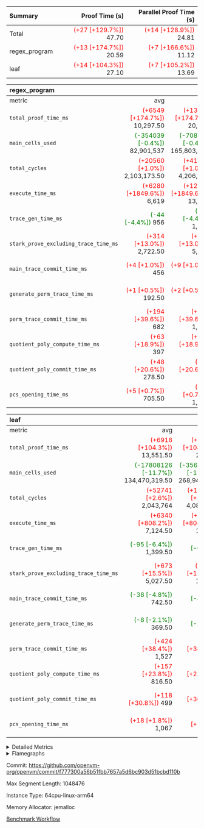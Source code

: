 | Summary | Proof Time (s) | Parallel Proof Time (s) |
|:---|---:|---:|
| Total | <span style='color: red'>(+27 [+129.7%])</span> 47.70 | <span style='color: red'>(+14 [+128.9%])</span> 24.81 |
| regex_program | <span style='color: red'>(+13 [+174.7%])</span> 20.59 | <span style='color: red'>(+7 [+166.6%])</span> 11.12 |
| leaf | <span style='color: red'>(+14 [+104.3%])</span> 27.10 | <span style='color: red'>(+7 [+105.2%])</span> 13.69 |


| regex_program |||||
|:---|---:|---:|---:|---:|
|metric|avg|sum|max|min|
| `total_proof_time_ms ` | <span style='color: red'>(+6549 [+174.7%])</span> 10,297.50 | <span style='color: red'>(+13098 [+174.7%])</span> 20,595 | <span style='color: red'>(+6951 [+166.6%])</span> 11,123 | <span style='color: red'>(+6147 [+184.9%])</span> 9,472 |
| `main_cells_used     ` | <span style='color: green'>(-354039 [-0.4%])</span> 82,901,537 | <span style='color: green'>(-708078 [-0.4%])</span> 165,803,074 | <span style='color: green'>(-2067659 [-2.2%])</span> 91,433,140 | <span style='color: red'>(+1359581 [+1.9%])</span> 74,369,934 |
| `total_cycles        ` | <span style='color: red'>(+20560 [+1.0%])</span> 2,103,173.50 | <span style='color: red'>(+41121 [+1.0%])</span> 4,206,347 | <span style='color: green'>(-3232 [-0.1%])</span> 2,240,483 | <span style='color: red'>(+44353 [+2.3%])</span> 1,965,864 |
| `execute_time_ms     ` | <span style='color: red'>(+6280 [+1849.6%])</span> 6,619 | <span style='color: red'>(+12559 [+1849.6%])</span> 13,238 | <span style='color: red'>(+6660 [+1761.9%])</span> 7,038 | <span style='color: red'>(+5899 [+1959.8%])</span> 6,200 |
| `trace_gen_time_ms   ` | <span style='color: green'>(-44 [-4.4%])</span> 956 | <span style='color: green'>(-89 [-4.4%])</span> 1,912 | <span style='color: green'>(-56 [-4.8%])</span> 1,120 | <span style='color: green'>(-33 [-4.0%])</span> 792 |
| `stark_prove_excluding_trace_time_ms` | <span style='color: red'>(+314 [+13.0%])</span> 2,722.50 | <span style='color: red'>(+628 [+13.0%])</span> 5,445 | <span style='color: red'>(+347 [+13.3%])</span> 2,965 | <span style='color: red'>(+281 [+12.8%])</span> 2,480 |
| `main_trace_commit_time_ms` | <span style='color: red'>(+4 [+1.0%])</span> 456 | <span style='color: red'>(+9 [+1.0%])</span> 912 | <span style='color: red'>(+5 [+1.0%])</span> 508 | <span style='color: red'>(+4 [+1.0%])</span> 404 |
| `generate_perm_trace_time_ms` | <span style='color: red'>(+1 [+0.5%])</span> 192.50 | <span style='color: red'>(+2 [+0.5%])</span> 385 | <span style='color: green'>(-15 [-7.1%])</span> 196 | <span style='color: red'>(+17 [+9.9%])</span> 189 |
| `perm_trace_commit_time_ms` | <span style='color: red'>(+194 [+39.6%])</span> 682 | <span style='color: red'>(+387 [+39.6%])</span> 1,364 | <span style='color: red'>(+225 [+43.7%])</span> 740 | <span style='color: red'>(+162 [+35.1%])</span> 624 |
| `quotient_poly_compute_time_ms` | <span style='color: red'>(+63 [+18.9%])</span> 397 | <span style='color: red'>(+126 [+18.9%])</span> 794 | <span style='color: red'>(+73 [+20.4%])</span> 430 | <span style='color: red'>(+53 [+17.0%])</span> 364 |
| `quotient_poly_commit_time_ms` | <span style='color: red'>(+48 [+20.6%])</span> 278.50 | <span style='color: red'>(+95 [+20.6%])</span> 557 | <span style='color: red'>(+46 [+17.1%])</span> 315 | <span style='color: red'>(+49 [+25.4%])</span> 242 |
| `pcs_opening_time_ms ` | <span style='color: red'>(+5 [+0.7%])</span> 705.50 | <span style='color: red'>(+10 [+0.7%])</span> 1,411 | <span style='color: red'>(+16 [+2.1%])</span> 766 | <span style='color: green'>(-6 [-0.9%])</span> 645 |

| leaf |||||
|:---|---:|---:|---:|---:|
|metric|avg|sum|max|min|
| `total_proof_time_ms ` | <span style='color: red'>(+6918 [+104.3%])</span> 13,551.50 | <span style='color: red'>(+13836 [+104.3%])</span> 27,103 | <span style='color: red'>(+7019 [+105.2%])</span> 13,689 | <span style='color: red'>(+6817 [+103.3%])</span> 13,414 |
| `main_cells_used     ` | <span style='color: green'>(-17808126 [-11.7%])</span> 134,470,319.50 | <span style='color: green'>(-35616251 [-11.7%])</span> 268,940,639 | <span style='color: green'>(-17978707 [-11.6%])</span> 136,699,555 | <span style='color: green'>(-17637544 [-11.8%])</span> 132,241,084 |
| `total_cycles        ` | <span style='color: red'>(+52741 [+2.6%])</span> 2,043,764 | <span style='color: red'>(+105482 [+2.6%])</span> 4,087,528 | <span style='color: red'>(+53803 [+2.7%])</span> 2,075,650 | <span style='color: red'>(+51679 [+2.6%])</span> 2,011,878 |
| `execute_time_ms     ` | <span style='color: red'>(+6340 [+808.2%])</span> 7,124.50 | <span style='color: red'>(+12680 [+808.2%])</span> 14,249 | <span style='color: red'>(+6431 [+813.0%])</span> 7,222 | <span style='color: red'>(+6249 [+803.2%])</span> 7,027 |
| `trace_gen_time_ms   ` | <span style='color: green'>(-95 [-6.4%])</span> 1,399.50 | <span style='color: green'>(-190 [-6.4%])</span> 2,799 | <span style='color: green'>(-94 [-6.2%])</span> 1,416 | <span style='color: green'>(-96 [-6.5%])</span> 1,383 |
| `stark_prove_excluding_trace_time_ms` | <span style='color: red'>(+673 [+15.5%])</span> 5,027.50 | <span style='color: red'>(+1346 [+15.5%])</span> 10,055 | <span style='color: red'>(+682 [+15.6%])</span> 5,051 | <span style='color: red'>(+664 [+15.3%])</span> 5,004 |
| `main_trace_commit_time_ms` | <span style='color: green'>(-38 [-4.8%])</span> 742.50 | <span style='color: green'>(-75 [-4.8%])</span> 1,485 | <span style='color: green'>(-36 [-4.6%])</span> 744 | <span style='color: green'>(-39 [-5.0%])</span> 741 |
| `generate_perm_trace_time_ms` | <span style='color: green'>(-8 [-2.1%])</span> 369.50 | <span style='color: green'>(-16 [-2.1%])</span> 739 | <span style='color: green'>(-16 [-4.1%])</span> 374 |  365 |
| `perm_trace_commit_time_ms` | <span style='color: red'>(+424 [+38.4%])</span> 1,527 | <span style='color: red'>(+848 [+38.4%])</span> 3,054 | <span style='color: red'>(+451 [+40.8%])</span> 1,557 | <span style='color: red'>(+397 [+36.1%])</span> 1,497 |
| `quotient_poly_compute_time_ms` | <span style='color: red'>(+157 [+23.8%])</span> 816.50 | <span style='color: red'>(+314 [+23.8%])</span> 1,633 | <span style='color: red'>(+161 [+24.4%])</span> 821 | <span style='color: red'>(+153 [+23.2%])</span> 812 |
| `quotient_poly_commit_time_ms` | <span style='color: red'>(+118 [+30.8%])</span> 499 | <span style='color: red'>(+235 [+30.8%])</span> 998 | <span style='color: red'>(+119 [+31.2%])</span> 501 | <span style='color: red'>(+116 [+30.4%])</span> 497 |
| `pcs_opening_time_ms ` | <span style='color: red'>(+18 [+1.8%])</span> 1,067 | <span style='color: red'>(+37 [+1.8%])</span> 2,134 | <span style='color: red'>(+23 [+2.2%])</span> 1,073 | <span style='color: red'>(+14 [+1.3%])</span> 1,061 |



<details>
<summary>Detailed Metrics</summary>

| group | num_segments | keygen_time_ms | commit_exe_time_ms |
| --- | --- | --- | --- |
| regex_program | 2 | 539 | 19 | 

| group | air_name | quotient_deg | interactions | constraints |
| --- | --- | --- | --- | --- |
| leaf | AccessAdapterAir<2> | 2 | 5 | 12 | 
| leaf | AccessAdapterAir<4> | 2 | 5 | 12 | 
| leaf | AccessAdapterAir<8> | 2 | 5 | 12 | 
| leaf | FriReducedOpeningAir | 2 | 39 | 71 | 
| leaf | JalRangeCheckAir | 2 | 9 | 14 | 
| leaf | NativePoseidon2Air<KoalaBearParameters>, 3, 0, 20> | 2 | 136 | 438 | 
| leaf | PhantomAir | 2 | 3 | 5 | 
| leaf | ProgramAir | 1 | 1 | 4 | 
| leaf | VariableRangeCheckerAir | 1 | 1 | 4 | 
| leaf | VmAirWrapper<AluNativeAdapterAir, FieldArithmeticCoreAir> | 2 | 15 | 27 | 
| leaf | VmAirWrapper<BranchNativeAdapterAir, BranchEqualCoreAir<1> | 2 | 11 | 25 | 
| leaf | VmAirWrapper<NativeAdapterAir<2, 0>, PublicValuesCoreAir> | 2 | 11 | 30 | 
| leaf | VmAirWrapper<NativeLoadStoreAdapterAir<1>, NativeLoadStoreCoreAir<1> | 2 | 15 | 20 | 
| leaf | VmAirWrapper<NativeLoadStoreAdapterAir<4>, NativeLoadStoreCoreAir<4> | 2 | 15 | 20 | 
| leaf | VmAirWrapper<NativeVectorizedAdapterAir<4>, FieldExtensionCoreAir> | 2 | 15 | 27 | 
| leaf | VmConnectorAir | 2 | 5 | 11 | 
| leaf | VolatileBoundaryAir | 2 | 7 | 19 | 
| regex_program | AccessAdapterAir<16> | 2 | 5 | 12 | 
| regex_program | AccessAdapterAir<2> | 2 | 5 | 12 | 
| regex_program | AccessAdapterAir<32> | 2 | 5 | 12 | 
| regex_program | AccessAdapterAir<4> | 2 | 5 | 12 | 
| regex_program | AccessAdapterAir<8> | 2 | 5 | 12 | 
| regex_program | BitwiseOperationLookupAir<8> | 2 | 2 | 4 | 
| regex_program | KeccakVmAir | 2 | 321 | 4,513 | 
| regex_program | MemoryMerkleAir<8> | 2 | 4 | 39 | 
| regex_program | PersistentBoundaryAir<8> | 2 | 3 | 7 | 
| regex_program | PhantomAir | 2 | 3 | 5 | 
| regex_program | Poseidon2PeripheryAir<KoalaBearParameters>, 3, 0, 20> | 2 | 1 | 152 | 
| regex_program | ProgramAir | 1 | 1 | 4 | 
| regex_program | RangeTupleCheckerAir<2> | 1 | 1 | 4 | 
| regex_program | Rv32HintStoreAir | 2 | 18 | 28 | 
| regex_program | VariableRangeCheckerAir | 1 | 1 | 4 | 
| regex_program | VmAirWrapper<Rv32BaseAluAdapterAir, BaseAluCoreAir<4, 8> | 2 | 20 | 37 | 
| regex_program | VmAirWrapper<Rv32BaseAluAdapterAir, LessThanCoreAir<4, 8> | 2 | 18 | 40 | 
| regex_program | VmAirWrapper<Rv32BaseAluAdapterAir, ShiftCoreAir<4, 8> | 2 | 24 | 91 | 
| regex_program | VmAirWrapper<Rv32BranchAdapterAir, BranchEqualCoreAir<4> | 2 | 11 | 20 | 
| regex_program | VmAirWrapper<Rv32BranchAdapterAir, BranchLessThanCoreAir<4, 8> | 2 | 13 | 35 | 
| regex_program | VmAirWrapper<Rv32CondRdWriteAdapterAir, Rv32JalLuiCoreAir> | 2 | 10 | 18 | 
| regex_program | VmAirWrapper<Rv32JalrAdapterAir, Rv32JalrCoreAir> | 2 | 16 | 20 | 
| regex_program | VmAirWrapper<Rv32LoadStoreAdapterAir, LoadSignExtendCoreAir<4, 8> | 2 | 18 | 33 | 
| regex_program | VmAirWrapper<Rv32LoadStoreAdapterAir, LoadStoreCoreAir<4> | 2 | 17 | 40 | 
| regex_program | VmAirWrapper<Rv32MultAdapterAir, DivRemCoreAir<4, 8> | 2 | 25 | 84 | 
| regex_program | VmAirWrapper<Rv32MultAdapterAir, MulHCoreAir<4, 8> | 2 | 24 | 31 | 
| regex_program | VmAirWrapper<Rv32MultAdapterAir, MultiplicationCoreAir<4, 8> | 2 | 19 | 19 | 
| regex_program | VmAirWrapper<Rv32RdWriteAdapterAir, Rv32AuipcCoreAir> | 2 | 12 | 14 | 
| regex_program | VmConnectorAir | 2 | 5 | 11 | 

| group | air_name | dsl_ir | idx | opcode | cells_used |
| --- | --- | --- | --- | --- | --- |
| leaf | <AluNativeAdapterAir,FieldArithmeticCoreAir> |  | 0 | ADD | 29 | 
| leaf | <AluNativeAdapterAir,FieldArithmeticCoreAir> |  | 1 | ADD | 29 | 
| leaf | <AluNativeAdapterAir,FieldArithmeticCoreAir> | AddEFFI | 0 | ADD | 28,304 | 
| leaf | <AluNativeAdapterAir,FieldArithmeticCoreAir> | AddEFFI | 1 | ADD | 28,072 | 
| leaf | <AluNativeAdapterAir,FieldArithmeticCoreAir> | AddEFI | 0 | ADD | 23,316 | 
| leaf | <AluNativeAdapterAir,FieldArithmeticCoreAir> | AddEFI | 1 | ADD | 21,692 | 
| leaf | <AluNativeAdapterAir,FieldArithmeticCoreAir> | AddEI | 0 | ADD | 3,560,852 | 
| leaf | <AluNativeAdapterAir,FieldArithmeticCoreAir> | AddEI | 1 | ADD | 3,472,460 | 
| leaf | <AluNativeAdapterAir,FieldArithmeticCoreAir> | AddF | 0 | ADD | 766,992 | 
| leaf | <AluNativeAdapterAir,FieldArithmeticCoreAir> | AddF | 1 | ADD | 740,544 | 
| leaf | <AluNativeAdapterAir,FieldArithmeticCoreAir> | AddFI | 0 | ADD | 1,510,813 | 
| leaf | <AluNativeAdapterAir,FieldArithmeticCoreAir> | AddFI | 1 | ADD | 1,448,405 | 
| leaf | <AluNativeAdapterAir,FieldArithmeticCoreAir> | AddV | 0 | ADD | 514,895 | 
| leaf | <AluNativeAdapterAir,FieldArithmeticCoreAir> | AddV | 1 | ADD | 501,845 | 
| leaf | <AluNativeAdapterAir,FieldArithmeticCoreAir> | AddVI | 0 | ADD | 4,236,871 | 
| leaf | <AluNativeAdapterAir,FieldArithmeticCoreAir> | AddVI | 1 | ADD | 4,076,443 | 
| leaf | <AluNativeAdapterAir,FieldArithmeticCoreAir> | Alloc | 0 | ADD | 1,021,380 | 
| leaf | <AluNativeAdapterAir,FieldArithmeticCoreAir> | Alloc | 0 | MUL | 281,387 | 
| leaf | <AluNativeAdapterAir,FieldArithmeticCoreAir> | Alloc | 1 | ADD | 1,030,602 | 
| leaf | <AluNativeAdapterAir,FieldArithmeticCoreAir> | Alloc | 1 | MUL | 280,024 | 
| leaf | <AluNativeAdapterAir,FieldArithmeticCoreAir> | CastFV | 0 | ADD | 20,213 | 
| leaf | <AluNativeAdapterAir,FieldArithmeticCoreAir> | CastFV | 1 | ADD | 19,517 | 
| leaf | <AluNativeAdapterAir,FieldArithmeticCoreAir> | DivEIN | 0 | ADD | 8,004 | 
| leaf | <AluNativeAdapterAir,FieldArithmeticCoreAir> | DivEIN | 1 | ADD | 7,656 | 
| leaf | <AluNativeAdapterAir,FieldArithmeticCoreAir> | DivF | 0 | DIV | 60,900 | 
| leaf | <AluNativeAdapterAir,FieldArithmeticCoreAir> | DivF | 1 | DIV | 60,900 | 
| leaf | <AluNativeAdapterAir,FieldArithmeticCoreAir> | DivFIN | 0 | DIV | 4,727 | 
| leaf | <AluNativeAdapterAir,FieldArithmeticCoreAir> | DivFIN | 1 | DIV | 4,524 | 
| leaf | <AluNativeAdapterAir,FieldArithmeticCoreAir> | ImmE | 0 | ADD | 111,708 | 
| leaf | <AluNativeAdapterAir,FieldArithmeticCoreAir> | ImmE | 1 | ADD | 107,416 | 
| leaf | <AluNativeAdapterAir,FieldArithmeticCoreAir> | ImmF | 0 | ADD | 697,363 | 
| leaf | <AluNativeAdapterAir,FieldArithmeticCoreAir> | ImmF | 1 | ADD | 673,641 | 
| leaf | <AluNativeAdapterAir,FieldArithmeticCoreAir> | ImmV | 0 | ADD | 1,068,766 | 
| leaf | <AluNativeAdapterAir,FieldArithmeticCoreAir> | ImmV | 1 | ADD | 1,038,258 | 
| leaf | <AluNativeAdapterAir,FieldArithmeticCoreAir> | LoadE | 0 | ADD | 765,600 | 
| leaf | <AluNativeAdapterAir,FieldArithmeticCoreAir> | LoadE | 0 | MUL | 765,600 | 
| leaf | <AluNativeAdapterAir,FieldArithmeticCoreAir> | LoadE | 1 | ADD | 742,400 | 
| leaf | <AluNativeAdapterAir,FieldArithmeticCoreAir> | LoadE | 1 | MUL | 742,400 | 
| leaf | <AluNativeAdapterAir,FieldArithmeticCoreAir> | LoadF | 0 | ADD | 316,825 | 
| leaf | <AluNativeAdapterAir,FieldArithmeticCoreAir> | LoadF | 0 | MUL | 18,096 | 
| leaf | <AluNativeAdapterAir,FieldArithmeticCoreAir> | LoadF | 1 | ADD | 304,529 | 
| leaf | <AluNativeAdapterAir,FieldArithmeticCoreAir> | LoadF | 1 | MUL | 17,400 | 
| leaf | <AluNativeAdapterAir,FieldArithmeticCoreAir> | LoadHeapPtr | 0 | ADD | 29 | 
| leaf | <AluNativeAdapterAir,FieldArithmeticCoreAir> | LoadHeapPtr | 1 | ADD | 29 | 
| leaf | <AluNativeAdapterAir,FieldArithmeticCoreAir> | LoadV | 0 | ADD | 453,560 | 
| leaf | <AluNativeAdapterAir,FieldArithmeticCoreAir> | LoadV | 0 | MUL | 382,365 | 
| leaf | <AluNativeAdapterAir,FieldArithmeticCoreAir> | LoadV | 1 | ADD | 447,238 | 
| leaf | <AluNativeAdapterAir,FieldArithmeticCoreAir> | LoadV | 1 | MUL | 376,507 | 
| leaf | <AluNativeAdapterAir,FieldArithmeticCoreAir> | MulEF | 0 | MUL | 248,008 | 
| leaf | <AluNativeAdapterAir,FieldArithmeticCoreAir> | MulEF | 1 | MUL | 247,312 | 
| leaf | <AluNativeAdapterAir,FieldArithmeticCoreAir> | MulEFI | 0 | MUL | 51,156 | 
| leaf | <AluNativeAdapterAir,FieldArithmeticCoreAir> | MulEFI | 1 | MUL | 47,676 | 
| leaf | <AluNativeAdapterAir,FieldArithmeticCoreAir> | MulEI | 0 | ADD | 460,868 | 
| leaf | <AluNativeAdapterAir,FieldArithmeticCoreAir> | MulEI | 1 | ADD | 423,400 | 
| leaf | <AluNativeAdapterAir,FieldArithmeticCoreAir> | MulF | 0 | MUL | 876,032 | 
| leaf | <AluNativeAdapterAir,FieldArithmeticCoreAir> | MulF | 1 | MUL | 854,166 | 
| leaf | <AluNativeAdapterAir,FieldArithmeticCoreAir> | MulFI | 0 | MUL | 626,429 | 
| leaf | <AluNativeAdapterAir,FieldArithmeticCoreAir> | MulFI | 1 | MUL | 604,824 | 
| leaf | <AluNativeAdapterAir,FieldArithmeticCoreAir> | MulV | 0 | MUL | 34,597 | 
| leaf | <AluNativeAdapterAir,FieldArithmeticCoreAir> | MulV | 1 | MUL | 31,668 | 
| leaf | <AluNativeAdapterAir,FieldArithmeticCoreAir> | MulVI | 0 | MUL | 344,520 | 
| leaf | <AluNativeAdapterAir,FieldArithmeticCoreAir> | MulVI | 1 | MUL | 332,311 | 
| leaf | <AluNativeAdapterAir,FieldArithmeticCoreAir> | NegE | 0 | MUL | 2,784 | 
| leaf | <AluNativeAdapterAir,FieldArithmeticCoreAir> | NegE | 1 | MUL | 2,436 | 
| leaf | <AluNativeAdapterAir,FieldArithmeticCoreAir> | StoreE | 0 | ADD | 649,600 | 
| leaf | <AluNativeAdapterAir,FieldArithmeticCoreAir> | StoreE | 0 | MUL | 649,600 | 
| leaf | <AluNativeAdapterAir,FieldArithmeticCoreAir> | StoreE | 1 | ADD | 626,400 | 
| leaf | <AluNativeAdapterAir,FieldArithmeticCoreAir> | StoreE | 1 | MUL | 626,400 | 
| leaf | <AluNativeAdapterAir,FieldArithmeticCoreAir> | StoreF | 0 | ADD | 11,716 | 
| leaf | <AluNativeAdapterAir,FieldArithmeticCoreAir> | StoreF | 0 | MUL | 11,252 | 
| leaf | <AluNativeAdapterAir,FieldArithmeticCoreAir> | StoreF | 1 | ADD | 17,516 | 
| leaf | <AluNativeAdapterAir,FieldArithmeticCoreAir> | StoreF | 1 | MUL | 17,052 | 
| leaf | <AluNativeAdapterAir,FieldArithmeticCoreAir> | StoreHeapPtr | 0 | ADD | 29 | 
| leaf | <AluNativeAdapterAir,FieldArithmeticCoreAir> | StoreHeapPtr | 1 | ADD | 29 | 
| leaf | <AluNativeAdapterAir,FieldArithmeticCoreAir> | StoreV | 0 | ADD | 74,356 | 
| leaf | <AluNativeAdapterAir,FieldArithmeticCoreAir> | StoreV | 0 | MUL | 37,961 | 
| leaf | <AluNativeAdapterAir,FieldArithmeticCoreAir> | StoreV | 1 | ADD | 72,616 | 
| leaf | <AluNativeAdapterAir,FieldArithmeticCoreAir> | StoreV | 1 | MUL | 36,482 | 
| leaf | <AluNativeAdapterAir,FieldArithmeticCoreAir> | SubEF | 0 | ADD | 1,371,990 | 
| leaf | <AluNativeAdapterAir,FieldArithmeticCoreAir> | SubEF | 0 | SUB | 457,330 | 
| leaf | <AluNativeAdapterAir,FieldArithmeticCoreAir> | SubEF | 1 | ADD | 1,319,616 | 
| leaf | <AluNativeAdapterAir,FieldArithmeticCoreAir> | SubEF | 1 | SUB | 439,872 | 
| leaf | <AluNativeAdapterAir,FieldArithmeticCoreAir> | SubEFI | 0 | ADD | 275,964 | 
| leaf | <AluNativeAdapterAir,FieldArithmeticCoreAir> | SubEFI | 1 | ADD | 273,412 | 
| leaf | <AluNativeAdapterAir,FieldArithmeticCoreAir> | SubEI | 0 | ADD | 16,008 | 
| leaf | <AluNativeAdapterAir,FieldArithmeticCoreAir> | SubEI | 1 | ADD | 15,312 | 
| leaf | <AluNativeAdapterAir,FieldArithmeticCoreAir> | SubFI | 0 | SUB | 625,704 | 
| leaf | <AluNativeAdapterAir,FieldArithmeticCoreAir> | SubFI | 1 | SUB | 604,128 | 
| leaf | <AluNativeAdapterAir,FieldArithmeticCoreAir> | SubV | 0 | SUB | 486,997 | 
| leaf | <AluNativeAdapterAir,FieldArithmeticCoreAir> | SubV | 1 | SUB | 472,700 | 
| leaf | <AluNativeAdapterAir,FieldArithmeticCoreAir> | SubVI | 0 | SUB | 64,496 | 
| leaf | <AluNativeAdapterAir,FieldArithmeticCoreAir> | SubVI | 1 | SUB | 64,467 | 
| leaf | <AluNativeAdapterAir,FieldArithmeticCoreAir> | SubVIN | 0 | SUB | 58,000 | 
| leaf | <AluNativeAdapterAir,FieldArithmeticCoreAir> | SubVIN | 1 | SUB | 58,000 | 
| leaf | <AluNativeAdapterAir,FieldArithmeticCoreAir> | UnsafeCastVF | 0 | ADD | 18,705 | 
| leaf | <AluNativeAdapterAir,FieldArithmeticCoreAir> | UnsafeCastVF | 1 | ADD | 17,951 | 
| leaf | <AluNativeAdapterAir,FieldArithmeticCoreAir> | ZipFor | 0 | ADD | 5,573,887 | 
| leaf | <AluNativeAdapterAir,FieldArithmeticCoreAir> | ZipFor | 1 | ADD | 5,374,251 | 
| leaf | <BranchNativeAdapterAir,BranchEqualCoreAir<1>> | AssertEqE | 0 | BNE | 11,500 | 
| leaf | <BranchNativeAdapterAir,BranchEqualCoreAir<1>> | AssertEqE | 1 | BNE | 11,408 | 
| leaf | <BranchNativeAdapterAir,BranchEqualCoreAir<1>> | AssertEqEI | 0 | BNE | 184 | 
| leaf | <BranchNativeAdapterAir,BranchEqualCoreAir<1>> | AssertEqEI | 1 | BNE | 184 | 
| leaf | <BranchNativeAdapterAir,BranchEqualCoreAir<1>> | AssertEqF | 0 | BNE | 512,256 | 
| leaf | <BranchNativeAdapterAir,BranchEqualCoreAir<1>> | AssertEqF | 1 | BNE | 494,776 | 
| leaf | <BranchNativeAdapterAir,BranchEqualCoreAir<1>> | AssertEqV | 0 | BNE | 32,315 | 
| leaf | <BranchNativeAdapterAir,BranchEqualCoreAir<1>> | AssertEqV | 1 | BNE | 31,970 | 
| leaf | <BranchNativeAdapterAir,BranchEqualCoreAir<1>> | AssertEqVI | 0 | BNE | 15,088 | 
| leaf | <BranchNativeAdapterAir,BranchEqualCoreAir<1>> | AssertEqVI | 1 | BNE | 14,536 | 
| leaf | <BranchNativeAdapterAir,BranchEqualCoreAir<1>> | AssertNonZero | 0 | BEQ | 23 | 
| leaf | <BranchNativeAdapterAir,BranchEqualCoreAir<1>> | AssertNonZero | 1 | BEQ | 23 | 
| leaf | <BranchNativeAdapterAir,BranchEqualCoreAir<1>> | IfEq | 0 | BNE | 1,085,163 | 
| leaf | <BranchNativeAdapterAir,BranchEqualCoreAir<1>> | IfEq | 1 | BNE | 1,036,081 | 
| leaf | <BranchNativeAdapterAir,BranchEqualCoreAir<1>> | IfEqI | 0 | BNE | 286,028 | 
| leaf | <BranchNativeAdapterAir,BranchEqualCoreAir<1>> | IfEqI | 1 | BNE | 282,440 | 
| leaf | <BranchNativeAdapterAir,BranchEqualCoreAir<1>> | IfNe | 0 | BEQ | 180,711 | 
| leaf | <BranchNativeAdapterAir,BranchEqualCoreAir<1>> | IfNe | 1 | BEQ | 173,581 | 
| leaf | <BranchNativeAdapterAir,BranchEqualCoreAir<1>> | IfNeI | 0 | BEQ | 3,450 | 
| leaf | <BranchNativeAdapterAir,BranchEqualCoreAir<1>> | IfNeI | 1 | BEQ | 3,312 | 
| leaf | <BranchNativeAdapterAir,BranchEqualCoreAir<1>> | ZipFor | 0 | BNE | 3,040,163 | 
| leaf | <BranchNativeAdapterAir,BranchEqualCoreAir<1>> | ZipFor | 1 | BNE | 2,930,775 | 
| leaf | <NativeAdapterAir<2, 0>,PublicValuesCoreAir> | Publish | 0 | PUBLISH | 972 | 
| leaf | <NativeAdapterAir<2, 0>,PublicValuesCoreAir> | Publish | 1 | PUBLISH | 972 | 
| leaf | <NativeLoadStoreAdapterAir<1>,NativeLoadStoreCoreAir<1>> | LoadF | 0 | LOADW | 2,152,290 | 
| leaf | <NativeLoadStoreAdapterAir<1>,NativeLoadStoreCoreAir<1>> | LoadF | 1 | LOADW | 2,079,630 | 
| leaf | <NativeLoadStoreAdapterAir<1>,NativeLoadStoreCoreAir<1>> | LoadV | 0 | LOADW | 3,560,739 | 
| leaf | <NativeLoadStoreAdapterAir<1>,NativeLoadStoreCoreAir<1>> | LoadV | 1 | LOADW | 3,453,954 | 
| leaf | <NativeLoadStoreAdapterAir<1>,NativeLoadStoreCoreAir<1>> | StoreF | 0 | STOREW | 1,041,852 | 
| leaf | <NativeLoadStoreAdapterAir<1>,NativeLoadStoreCoreAir<1>> | StoreF | 1 | STOREW | 1,010,310 | 
| leaf | <NativeLoadStoreAdapterAir<1>,NativeLoadStoreCoreAir<1>> | StoreHintWord | 0 | HINT_STOREW | 1,772,316 | 
| leaf | <NativeLoadStoreAdapterAir<1>,NativeLoadStoreCoreAir<1>> | StoreHintWord | 1 | HINT_STOREW | 1,716,225 | 
| leaf | <NativeLoadStoreAdapterAir<1>,NativeLoadStoreCoreAir<1>> | StoreV | 0 | STOREW | 375,438 | 
| leaf | <NativeLoadStoreAdapterAir<1>,NativeLoadStoreCoreAir<1>> | StoreV | 1 | STOREW | 373,233 | 
| leaf | <NativeLoadStoreAdapterAir<4>,NativeLoadStoreCoreAir<4>> | LoadE | 0 | LOADW | 1,895,157 | 
| leaf | <NativeLoadStoreAdapterAir<4>,NativeLoadStoreCoreAir<4>> | LoadE | 1 | LOADW | 1,831,815 | 
| leaf | <NativeLoadStoreAdapterAir<4>,NativeLoadStoreCoreAir<4>> | StoreE | 0 | STOREW | 908,091 | 
| leaf | <NativeLoadStoreAdapterAir<4>,NativeLoadStoreCoreAir<4>> | StoreE | 1 | STOREW | 886,302 | 
| leaf | <NativeVectorizedAdapterAir<4>,FieldExtensionCoreAir> | AddE | 0 | FE4ADD | 1,914,820 | 
| leaf | <NativeVectorizedAdapterAir<4>,FieldExtensionCoreAir> | AddE | 1 | FE4ADD | 1,855,844 | 
| leaf | <NativeVectorizedAdapterAir<4>,FieldExtensionCoreAir> | DivE | 0 | BBE4DIV | 674,500 | 
| leaf | <NativeVectorizedAdapterAir<4>,FieldExtensionCoreAir> | DivE | 1 | BBE4DIV | 651,624 | 
| leaf | <NativeVectorizedAdapterAir<4>,FieldExtensionCoreAir> | DivEIN | 0 | BBE4DIV | 2,622 | 
| leaf | <NativeVectorizedAdapterAir<4>,FieldExtensionCoreAir> | DivEIN | 1 | BBE4DIV | 2,508 | 
| leaf | <NativeVectorizedAdapterAir<4>,FieldExtensionCoreAir> | MulE | 0 | BBE4MUL | 2,374,088 | 
| leaf | <NativeVectorizedAdapterAir<4>,FieldExtensionCoreAir> | MulE | 1 | BBE4MUL | 2,296,378 | 
| leaf | <NativeVectorizedAdapterAir<4>,FieldExtensionCoreAir> | MulEI | 0 | BBE4MUL | 150,974 | 
| leaf | <NativeVectorizedAdapterAir<4>,FieldExtensionCoreAir> | MulEI | 1 | BBE4MUL | 138,700 | 
| leaf | <NativeVectorizedAdapterAir<4>,FieldExtensionCoreAir> | SubE | 0 | FE4SUB | 604,846 | 
| leaf | <NativeVectorizedAdapterAir<4>,FieldExtensionCoreAir> | SubE | 1 | FE4SUB | 599,450 | 
| leaf | FriReducedOpeningAir | FriReducedOpening | 0 | FRI_REDUCED_OPENING | 32,281,200 | 
| leaf | FriReducedOpeningAir | FriReducedOpening | 1 | FRI_REDUCED_OPENING | 30,812,400 | 
| leaf | JalRangeCheck |  | 0 | JAL | 12 | 
| leaf | JalRangeCheck |  | 1 | JAL | 12 | 
| leaf | JalRangeCheck | Alloc | 0 | RANGE_CHECK | 327,756 | 
| leaf | JalRangeCheck | Alloc | 1 | RANGE_CHECK | 329,100 | 
| leaf | JalRangeCheck | IfEqI | 0 | JAL | 50,328 | 
| leaf | JalRangeCheck | IfEqI | 1 | JAL | 49,008 | 
| leaf | JalRangeCheck | IfNe | 0 | JAL | 24 | 
| leaf | JalRangeCheck | IfNe | 1 | JAL | 24 | 
| leaf | JalRangeCheck | ZipFor | 0 | JAL | 180,240 | 
| leaf | JalRangeCheck | ZipFor | 1 | JAL | 174,912 | 
| leaf | PhantomAir | CT-CheckTraceHeightConstraints | 0 | PHANTOM | 12 | 
| leaf | PhantomAir | CT-CheckTraceHeightConstraints | 1 | PHANTOM | 12 | 
| leaf | PhantomAir | CT-ExtractPublicValuesCommit | 0 | PHANTOM | 12 | 
| leaf | PhantomAir | CT-ExtractPublicValuesCommit | 1 | PHANTOM | 12 | 
| leaf | PhantomAir | CT-HintOpenedValues | 0 | PHANTOM | 9,600 | 
| leaf | PhantomAir | CT-HintOpenedValues | 1 | PHANTOM | 9,600 | 
| leaf | PhantomAir | CT-HintOpeningProof | 0 | PHANTOM | 9,612 | 
| leaf | PhantomAir | CT-HintOpeningProof | 1 | PHANTOM | 9,612 | 
| leaf | PhantomAir | CT-HintOpeningValues | 0 | PHANTOM | 12 | 
| leaf | PhantomAir | CT-HintOpeningValues | 1 | PHANTOM | 12 | 
| leaf | PhantomAir | CT-InitializePcsConst | 0 | PHANTOM | 12 | 
| leaf | PhantomAir | CT-InitializePcsConst | 1 | PHANTOM | 12 | 
| leaf | PhantomAir | CT-ReadProofsFromInput | 0 | PHANTOM | 12 | 
| leaf | PhantomAir | CT-ReadProofsFromInput | 1 | PHANTOM | 12 | 
| leaf | PhantomAir | CT-VerifyProofs | 0 | PHANTOM | 12 | 
| leaf | PhantomAir | CT-VerifyProofs | 1 | PHANTOM | 12 | 
| leaf | PhantomAir | CT-cache-generator-powers | 0 | PHANTOM | 1,200 | 
| leaf | PhantomAir | CT-cache-generator-powers | 1 | PHANTOM | 1,200 | 
| leaf | PhantomAir | CT-compute-reduced-opening | 0 | PHANTOM | 9,600 | 
| leaf | PhantomAir | CT-compute-reduced-opening | 1 | PHANTOM | 9,600 | 
| leaf | PhantomAir | CT-exp-reverse-bits-len | 0 | PHANTOM | 122,400 | 
| leaf | PhantomAir | CT-exp-reverse-bits-len | 1 | PHANTOM | 117,600 | 
| leaf | PhantomAir | CT-pre-compute-rounds-context | 0 | PHANTOM | 12 | 
| leaf | PhantomAir | CT-pre-compute-rounds-context | 1 | PHANTOM | 12 | 
| leaf | PhantomAir | CT-single-reduced-opening-eval | 0 | PHANTOM | 188,400 | 
| leaf | PhantomAir | CT-single-reduced-opening-eval | 1 | PHANTOM | 181,200 | 
| leaf | PhantomAir | CT-stage-c-build-rounds | 0 | PHANTOM | 12 | 
| leaf | PhantomAir | CT-stage-c-build-rounds | 1 | PHANTOM | 12 | 
| leaf | PhantomAir | CT-stage-d-verifier-verify | 0 | PHANTOM | 12 | 
| leaf | PhantomAir | CT-stage-d-verifier-verify | 1 | PHANTOM | 12 | 
| leaf | PhantomAir | CT-stage-d-verify-pcs | 0 | PHANTOM | 12 | 
| leaf | PhantomAir | CT-stage-d-verify-pcs | 1 | PHANTOM | 12 | 
| leaf | PhantomAir | CT-stage-e-verify-constraints | 0 | PHANTOM | 12 | 
| leaf | PhantomAir | CT-stage-e-verify-constraints | 1 | PHANTOM | 12 | 
| leaf | PhantomAir | CT-verify-batch | 0 | PHANTOM | 9,600 | 
| leaf | PhantomAir | CT-verify-batch | 1 | PHANTOM | 9,600 | 
| leaf | PhantomAir | CT-verify-batch-ext | 0 | PHANTOM | 24,000 | 
| leaf | PhantomAir | CT-verify-batch-ext | 1 | PHANTOM | 24,000 | 
| leaf | PhantomAir | CT-verify-query | 0 | PHANTOM | 1,200 | 
| leaf | PhantomAir | CT-verify-query | 1 | PHANTOM | 1,200 | 
| leaf | PhantomAir | HintBitsF | 0 | PHANTOM | 4,176 | 
| leaf | PhantomAir | HintBitsF | 1 | PHANTOM | 4,032 | 
| leaf | PhantomAir | HintFelt | 0 | PHANTOM | 73,740 | 
| leaf | PhantomAir | HintFelt | 1 | PHANTOM | 75,024 | 
| leaf | PhantomAir | HintInputVec | 0 | PHANTOM | 1,254 | 
| leaf | PhantomAir | HintInputVec | 1 | PHANTOM | 1,206 | 
| leaf | PhantomAir | HintLoad | 0 | PHANTOM | 21,600 | 
| leaf | PhantomAir | HintLoad | 1 | PHANTOM | 21,600 | 
| leaf | VerifyBatchAir | Poseidon2CompressKoalaBear | 1 | COMP_POS2 | 7,128 | 
| leaf | VerifyBatchAir | Poseidon2PermuteKoalaBear | 0 | PERM_POS2 | 1,554,168 | 
| leaf | VerifyBatchAir | Poseidon2PermuteKoalaBear | 1 | PERM_POS2 | 1,483,680 | 
| leaf | VerifyBatchAir | VerifyBatchExt | 0 | VERIFY_BATCH | 6,600,000 | 
| leaf | VerifyBatchAir | VerifyBatchExt | 1 | VERIFY_BATCH | 6,600,000 | 
| leaf | VerifyBatchAir | VerifyBatchFelt | 0 | VERIFY_BATCH | 24,631,200 | 
| leaf | VerifyBatchAir | VerifyBatchFelt | 1 | VERIFY_BATCH | 23,680,800 | 

| group | air_name | dsl_ir | opcode | segment | cells_used |
| --- | --- | --- | --- | --- | --- |
| regex_program | <Rv32BaseAluAdapterAir,BaseAluCoreAir<4, 8>> |  | ADD | 0 | 19,877,472 | 
| regex_program | <Rv32BaseAluAdapterAir,BaseAluCoreAir<4, 8>> |  | ADD | 1 | 17,456,544 | 
| regex_program | <Rv32BaseAluAdapterAir,BaseAluCoreAir<4, 8>> |  | AND | 0 | 1,128,456 | 
| regex_program | <Rv32BaseAluAdapterAir,BaseAluCoreAir<4, 8>> |  | AND | 1 | 782,640 | 
| regex_program | <Rv32BaseAluAdapterAir,BaseAluCoreAir<4, 8>> |  | OR | 0 | 593,316 | 
| regex_program | <Rv32BaseAluAdapterAir,BaseAluCoreAir<4, 8>> |  | OR | 1 | 254,952 | 
| regex_program | <Rv32BaseAluAdapterAir,BaseAluCoreAir<4, 8>> |  | SUB | 0 | 778,032 | 
| regex_program | <Rv32BaseAluAdapterAir,BaseAluCoreAir<4, 8>> |  | SUB | 1 | 754,848 | 
| regex_program | <Rv32BaseAluAdapterAir,BaseAluCoreAir<4, 8>> |  | XOR | 0 | 179,280 | 
| regex_program | <Rv32BaseAluAdapterAir,BaseAluCoreAir<4, 8>> |  | XOR | 1 | 164,916 | 
| regex_program | <Rv32BaseAluAdapterAir,LessThanCoreAir<4, 8>> |  | SLT | 0 | 185 | 
| regex_program | <Rv32BaseAluAdapterAir,LessThanCoreAir<4, 8>> |  | SLTU | 0 | 630,961 | 
| regex_program | <Rv32BaseAluAdapterAir,LessThanCoreAir<4, 8>> |  | SLTU | 1 | 606,467 | 
| regex_program | <Rv32BaseAluAdapterAir,ShiftCoreAir<4, 8>> |  | SLL | 0 | 5,846,907 | 
| regex_program | <Rv32BaseAluAdapterAir,ShiftCoreAir<4, 8>> |  | SLL | 1 | 5,712,287 | 
| regex_program | <Rv32BaseAluAdapterAir,ShiftCoreAir<4, 8>> |  | SRA | 1 | 53 | 
| regex_program | <Rv32BaseAluAdapterAir,ShiftCoreAir<4, 8>> |  | SRL | 0 | 269,611 | 
| regex_program | <Rv32BaseAluAdapterAir,ShiftCoreAir<4, 8>> |  | SRL | 1 | 53 | 
| regex_program | <Rv32BranchAdapterAir,BranchEqualCoreAir<4>> |  | BEQ | 0 | 2,495,558 | 
| regex_program | <Rv32BranchAdapterAir,BranchEqualCoreAir<4>> |  | BEQ | 1 | 1,895,348 | 
| regex_program | <Rv32BranchAdapterAir,BranchEqualCoreAir<4>> |  | BNE | 0 | 1,734,902 | 
| regex_program | <Rv32BranchAdapterAir,BranchEqualCoreAir<4>> |  | BNE | 1 | 1,227,408 | 
| regex_program | <Rv32BranchAdapterAir,BranchLessThanCoreAir<4, 8>> |  | BGE | 0 | 9,408 | 
| regex_program | <Rv32BranchAdapterAir,BranchLessThanCoreAir<4, 8>> |  | BGEU | 0 | 1,951,744 | 
| regex_program | <Rv32BranchAdapterAir,BranchLessThanCoreAir<4, 8>> |  | BGEU | 1 | 1,951,072 | 
| regex_program | <Rv32BranchAdapterAir,BranchLessThanCoreAir<4, 8>> |  | BLT | 0 | 91,392 | 
| regex_program | <Rv32BranchAdapterAir,BranchLessThanCoreAir<4, 8>> |  | BLT | 1 | 73,024 | 
| regex_program | <Rv32BranchAdapterAir,BranchLessThanCoreAir<4, 8>> |  | BLTU | 0 | 1,264,864 | 
| regex_program | <Rv32BranchAdapterAir,BranchLessThanCoreAir<4, 8>> |  | BLTU | 1 | 1,003,616 | 
| regex_program | <Rv32CondRdWriteAdapterAir,Rv32JalLuiCoreAir> |  | JAL | 0 | 518,094 | 
| regex_program | <Rv32CondRdWriteAdapterAir,Rv32JalLuiCoreAir> |  | JAL | 1 | 506,358 | 
| regex_program | <Rv32CondRdWriteAdapterAir,Rv32JalLuiCoreAir> |  | LUI | 0 | 418,626 | 
| regex_program | <Rv32CondRdWriteAdapterAir,Rv32JalLuiCoreAir> |  | LUI | 1 | 379,566 | 
| regex_program | <Rv32JalrAdapterAir,Rv32JalrCoreAir> |  | JALR | 0 | 1,869,728 | 
| regex_program | <Rv32JalrAdapterAir,Rv32JalrCoreAir> |  | JALR | 1 | 1,778,308 | 
| regex_program | <Rv32LoadStoreAdapterAir,LoadSignExtendCoreAir<4, 8>> |  | LOADB | 0 | 24,876 | 
| regex_program | <Rv32LoadStoreAdapterAir,LoadSignExtendCoreAir<4, 8>> |  | LOADB | 1 | 72 | 
| regex_program | <Rv32LoadStoreAdapterAir,LoadSignExtendCoreAir<4, 8>> |  | LOADH | 0 | 288 | 
| regex_program | <Rv32LoadStoreAdapterAir,LoadStoreCoreAir<4>> |  | LOADBU | 0 | 641,650 | 
| regex_program | <Rv32LoadStoreAdapterAir,LoadStoreCoreAir<4>> |  | LOADBU | 1 | 492,287 | 
| regex_program | <Rv32LoadStoreAdapterAir,LoadStoreCoreAir<4>> |  | LOADHU | 0 | 3,813 | 
| regex_program | <Rv32LoadStoreAdapterAir,LoadStoreCoreAir<4>> |  | LOADHU | 1 | 82 | 
| regex_program | <Rv32LoadStoreAdapterAir,LoadStoreCoreAir<4>> |  | LOADW | 0 | 24,436,492 | 
| regex_program | <Rv32LoadStoreAdapterAir,LoadStoreCoreAir<4>> |  | LOADW | 1 | 22,949,176 | 
| regex_program | <Rv32LoadStoreAdapterAir,LoadStoreCoreAir<4>> |  | STOREB | 0 | 522,135 | 
| regex_program | <Rv32LoadStoreAdapterAir,LoadStoreCoreAir<4>> |  | STOREB | 1 | 492 | 
| regex_program | <Rv32LoadStoreAdapterAir,LoadStoreCoreAir<4>> |  | STOREH | 0 | 413,034 | 
| regex_program | <Rv32LoadStoreAdapterAir,LoadStoreCoreAir<4>> |  | STOREW | 0 | 16,971,171 | 
| regex_program | <Rv32LoadStoreAdapterAir,LoadStoreCoreAir<4>> |  | STOREW | 1 | 14,690,997 | 
| regex_program | <Rv32MultAdapterAir,DivRemCoreAir<4, 8>> |  | DIVU | 0 | 6,726 | 
| regex_program | <Rv32MultAdapterAir,MulHCoreAir<4, 8>> |  | MULHU | 0 | 9,477 | 
| regex_program | <Rv32MultAdapterAir,MultiplicationCoreAir<4, 8>> |  | MUL | 0 | 808,604 | 
| regex_program | <Rv32MultAdapterAir,MultiplicationCoreAir<4, 8>> |  | MUL | 1 | 806,093 | 
| regex_program | <Rv32RdWriteAdapterAir,Rv32AuipcCoreAir> |  | AUIPC | 0 | 412,280 | 
| regex_program | <Rv32RdWriteAdapterAir,Rv32AuipcCoreAir> |  | AUIPC | 1 | 377,700 | 
| regex_program | KeccakVmAir |  | KECCAK256 | 1 | 75,912 | 
| regex_program | PhantomAir |  | PHANTOM | 0 | 6 | 
| regex_program | Rv32HintStoreAir |  | HINT_BUFFER | 0 | 408,512 | 
| regex_program | Rv32HintStoreAir |  | HINT_STOREW | 0 | 32 | 

| group | air_name | idx | rows | prep_cols | perm_cols | main_cols | cells |
| --- | --- | --- | --- | --- | --- | --- | --- |
| leaf | AccessAdapterAir<2> | 0 | 1,048,576 |  | 16 | 11 | 28,311,552 | 
| leaf | AccessAdapterAir<2> | 1 | 1,048,576 |  | 16 | 11 | 28,311,552 | 
| leaf | AccessAdapterAir<4> | 0 | 524,288 |  | 16 | 13 | 15,204,352 | 
| leaf | AccessAdapterAir<4> | 1 | 524,288 |  | 16 | 13 | 15,204,352 | 
| leaf | AccessAdapterAir<8> | 0 | 16,384 |  | 16 | 17 | 540,672 | 
| leaf | AccessAdapterAir<8> | 1 | 16,384 |  | 16 | 17 | 540,672 | 
| leaf | FriReducedOpeningAir | 0 | 2,097,152 |  | 84 | 27 | 232,783,872 | 
| leaf | FriReducedOpeningAir | 1 | 2,097,152 |  | 84 | 27 | 232,783,872 | 
| leaf | JalRangeCheckAir | 0 | 65,536 |  | 28 | 12 | 2,621,440 | 
| leaf | JalRangeCheckAir | 1 | 65,536 |  | 28 | 12 | 2,621,440 | 
| leaf | NativePoseidon2Air<KoalaBearParameters>, 3, 0, 20> | 0 | 131,072 |  | 312 | 264 | 75,497,472 | 
| leaf | NativePoseidon2Air<KoalaBearParameters>, 3, 0, 20> | 1 | 131,072 |  | 312 | 264 | 75,497,472 | 
| leaf | PhantomAir | 0 | 131,072 |  | 12 | 6 | 2,359,296 | 
| leaf | PhantomAir | 1 | 131,072 |  | 12 | 6 | 2,359,296 | 
| leaf | ProgramAir | 0 | 262,144 |  | 8 | 10 | 4,718,592 | 
| leaf | ProgramAir | 1 | 262,144 |  | 8 | 10 | 4,718,592 | 
| leaf | VariableRangeCheckerAir | 0 | 262,144 | 2 | 8 | 1 | 2,359,296 | 
| leaf | VariableRangeCheckerAir | 1 | 262,144 | 2 | 8 | 1 | 2,359,296 | 
| leaf | VmAirWrapper<AluNativeAdapterAir, FieldArithmeticCoreAir> | 0 | 1,048,576 |  | 36 | 29 | 68,157,440 | 
| leaf | VmAirWrapper<AluNativeAdapterAir, FieldArithmeticCoreAir> | 1 | 1,048,576 |  | 36 | 29 | 68,157,440 | 
| leaf | VmAirWrapper<BranchNativeAdapterAir, BranchEqualCoreAir<1> | 0 | 262,144 |  | 28 | 23 | 13,369,344 | 
| leaf | VmAirWrapper<BranchNativeAdapterAir, BranchEqualCoreAir<1> | 1 | 262,144 |  | 28 | 23 | 13,369,344 | 
| leaf | VmAirWrapper<NativeAdapterAir<2, 0>, PublicValuesCoreAir> | 0 | 64 |  | 28 | 27 | 3,520 | 
| leaf | VmAirWrapper<NativeAdapterAir<2, 0>, PublicValuesCoreAir> | 1 | 64 |  | 28 | 27 | 3,520 | 
| leaf | VmAirWrapper<NativeLoadStoreAdapterAir<1>, NativeLoadStoreCoreAir<1> | 0 | 524,288 |  | 40 | 21 | 31,981,568 | 
| leaf | VmAirWrapper<NativeLoadStoreAdapterAir<1>, NativeLoadStoreCoreAir<1> | 1 | 524,288 |  | 40 | 21 | 31,981,568 | 
| leaf | VmAirWrapper<NativeLoadStoreAdapterAir<4>, NativeLoadStoreCoreAir<4> | 0 | 131,072 |  | 40 | 27 | 8,781,824 | 
| leaf | VmAirWrapper<NativeLoadStoreAdapterAir<4>, NativeLoadStoreCoreAir<4> | 1 | 131,072 |  | 40 | 27 | 8,781,824 | 
| leaf | VmAirWrapper<NativeVectorizedAdapterAir<4>, FieldExtensionCoreAir> | 0 | 262,144 |  | 36 | 38 | 19,398,656 | 
| leaf | VmAirWrapper<NativeVectorizedAdapterAir<4>, FieldExtensionCoreAir> | 1 | 262,144 |  | 36 | 38 | 19,398,656 | 
| leaf | VmConnectorAir | 0 | 2 | 1 | 16 | 5 | 42 | 
| leaf | VmConnectorAir | 1 | 2 | 1 | 16 | 5 | 42 | 
| leaf | VolatileBoundaryAir | 0 | 524,288 |  | 20 | 12 | 16,777,216 | 
| leaf | VolatileBoundaryAir | 1 | 524,288 |  | 20 | 12 | 16,777,216 | 

| group | air_name | segment | rows | prep_cols | perm_cols | main_cols | cells |
| --- | --- | --- | --- | --- | --- | --- | --- |
| regex_program | AccessAdapterAir<2> | 1 | 64 |  | 16 | 11 | 1,728 | 
| regex_program | AccessAdapterAir<4> | 1 | 32 |  | 16 | 13 | 928 | 
| regex_program | AccessAdapterAir<8> | 0 | 131,072 |  | 16 | 17 | 4,325,376 | 
| regex_program | AccessAdapterAir<8> | 1 | 2,048 |  | 16 | 17 | 67,584 | 
| regex_program | BitwiseOperationLookupAir<8> | 0 | 65,536 | 3 | 8 | 2 | 655,360 | 
| regex_program | BitwiseOperationLookupAir<8> | 1 | 65,536 | 3 | 8 | 2 | 655,360 | 
| regex_program | KeccakVmAir | 0 | 1 |  | 1,056 | 3,163 | 4,219 | 
| regex_program | KeccakVmAir | 1 | 32 |  | 1,056 | 3,163 | 135,008 | 
| regex_program | MemoryMerkleAir<8> | 0 | 131,072 |  | 16 | 32 | 6,291,456 | 
| regex_program | MemoryMerkleAir<8> | 1 | 4,096 |  | 16 | 32 | 196,608 | 
| regex_program | PersistentBoundaryAir<8> | 0 | 131,072 |  | 12 | 20 | 4,194,304 | 
| regex_program | PersistentBoundaryAir<8> | 1 | 2,048 |  | 12 | 20 | 65,536 | 
| regex_program | PhantomAir | 0 | 1 |  | 12 | 6 | 18 | 
| regex_program | PhantomAir | 1 | 1 |  | 12 | 6 | 18 | 
| regex_program | Poseidon2PeripheryAir<KoalaBearParameters>, 3, 0, 20> | 0 | 16,384 |  | 8 | 166 | 2,850,816 | 
| regex_program | Poseidon2PeripheryAir<KoalaBearParameters>, 3, 0, 20> | 1 | 2,048 |  | 8 | 166 | 356,352 | 
| regex_program | ProgramAir | 0 | 131,072 |  | 8 | 10 | 2,359,296 | 
| regex_program | ProgramAir | 1 | 131,072 |  | 8 | 10 | 2,359,296 | 
| regex_program | RangeTupleCheckerAir<2> | 0 | 524,288 | 2 | 8 | 1 | 4,718,592 | 
| regex_program | RangeTupleCheckerAir<2> | 1 | 524,288 | 2 | 8 | 1 | 4,718,592 | 
| regex_program | Rv32HintStoreAir | 0 | 16,384 |  | 44 | 32 | 1,245,184 | 
| regex_program | VariableRangeCheckerAir | 0 | 262,144 | 2 | 8 | 1 | 2,359,296 | 
| regex_program | VariableRangeCheckerAir | 1 | 262,144 | 2 | 8 | 1 | 2,359,296 | 
| regex_program | VmAirWrapper<Rv32BaseAluAdapterAir, BaseAluCoreAir<4, 8> | 0 | 1,048,576 |  | 52 | 36 | 92,274,688 | 
| regex_program | VmAirWrapper<Rv32BaseAluAdapterAir, BaseAluCoreAir<4, 8> | 1 | 1,048,576 |  | 52 | 36 | 92,274,688 | 
| regex_program | VmAirWrapper<Rv32BaseAluAdapterAir, LessThanCoreAir<4, 8> | 0 | 32,768 |  | 40 | 37 | 2,523,136 | 
| regex_program | VmAirWrapper<Rv32BaseAluAdapterAir, LessThanCoreAir<4, 8> | 1 | 32,768 |  | 40 | 37 | 2,523,136 | 
| regex_program | VmAirWrapper<Rv32BaseAluAdapterAir, ShiftCoreAir<4, 8> | 0 | 131,072 |  | 52 | 53 | 13,762,560 | 
| regex_program | VmAirWrapper<Rv32BaseAluAdapterAir, ShiftCoreAir<4, 8> | 1 | 131,072 |  | 52 | 53 | 13,762,560 | 
| regex_program | VmAirWrapper<Rv32BranchAdapterAir, BranchEqualCoreAir<4> | 0 | 262,144 |  | 28 | 26 | 14,155,776 | 
| regex_program | VmAirWrapper<Rv32BranchAdapterAir, BranchEqualCoreAir<4> | 1 | 131,072 |  | 28 | 26 | 7,077,888 | 
| regex_program | VmAirWrapper<Rv32BranchAdapterAir, BranchLessThanCoreAir<4, 8> | 0 | 131,072 |  | 32 | 32 | 8,388,608 | 
| regex_program | VmAirWrapper<Rv32BranchAdapterAir, BranchLessThanCoreAir<4, 8> | 1 | 131,072 |  | 32 | 32 | 8,388,608 | 
| regex_program | VmAirWrapper<Rv32CondRdWriteAdapterAir, Rv32JalLuiCoreAir> | 0 | 65,536 |  | 28 | 18 | 3,014,656 | 
| regex_program | VmAirWrapper<Rv32CondRdWriteAdapterAir, Rv32JalLuiCoreAir> | 1 | 65,536 |  | 28 | 18 | 3,014,656 | 
| regex_program | VmAirWrapper<Rv32JalrAdapterAir, Rv32JalrCoreAir> | 0 | 131,072 |  | 36 | 28 | 8,388,608 | 
| regex_program | VmAirWrapper<Rv32JalrAdapterAir, Rv32JalrCoreAir> | 1 | 65,536 |  | 36 | 28 | 4,194,304 | 
| regex_program | VmAirWrapper<Rv32LoadStoreAdapterAir, LoadSignExtendCoreAir<4, 8> | 0 | 1,024 |  | 52 | 36 | 90,112 | 
| regex_program | VmAirWrapper<Rv32LoadStoreAdapterAir, LoadSignExtendCoreAir<4, 8> | 1 | 2 |  | 52 | 36 | 176 | 
| regex_program | VmAirWrapper<Rv32LoadStoreAdapterAir, LoadStoreCoreAir<4> | 0 | 1,048,576 |  | 52 | 41 | 97,517,568 | 
| regex_program | VmAirWrapper<Rv32LoadStoreAdapterAir, LoadStoreCoreAir<4> | 1 | 1,048,576 |  | 52 | 41 | 97,517,568 | 
| regex_program | VmAirWrapper<Rv32MultAdapterAir, DivRemCoreAir<4, 8> | 0 | 128 |  | 72 | 59 | 16,768 | 
| regex_program | VmAirWrapper<Rv32MultAdapterAir, MulHCoreAir<4, 8> | 0 | 256 |  | 72 | 39 | 28,416 | 
| regex_program | VmAirWrapper<Rv32MultAdapterAir, MultiplicationCoreAir<4, 8> | 0 | 32,768 |  | 52 | 31 | 2,719,744 | 
| regex_program | VmAirWrapper<Rv32MultAdapterAir, MultiplicationCoreAir<4, 8> | 1 | 32,768 |  | 52 | 31 | 2,719,744 | 
| regex_program | VmAirWrapper<Rv32RdWriteAdapterAir, Rv32AuipcCoreAir> | 0 | 32,768 |  | 28 | 20 | 1,572,864 | 
| regex_program | VmAirWrapper<Rv32RdWriteAdapterAir, Rv32AuipcCoreAir> | 1 | 32,768 |  | 28 | 20 | 1,572,864 | 
| regex_program | VmConnectorAir | 0 | 2 | 1 | 16 | 5 | 42 | 
| regex_program | VmConnectorAir | 1 | 2 | 1 | 16 | 5 | 42 | 

| group | chip_name | idx | rows_used |
| --- | --- | --- | --- |
| leaf | <AluNativeAdapterAir,FieldArithmeticCoreAir> | 0 | 1,022,297 | 
| leaf | <AluNativeAdapterAir,FieldArithmeticCoreAir> | 1 | 990,433 | 
| leaf | <BranchNativeAdapterAir,BranchEqualCoreAir<1>> | 0 | 224,647 | 
| leaf | <BranchNativeAdapterAir,BranchEqualCoreAir<1>> | 1 | 216,482 | 
| leaf | <NativeAdapterAir<2, 0>,PublicValuesCoreAir> | 0 | 36 | 
| leaf | <NativeAdapterAir<2, 0>,PublicValuesCoreAir> | 1 | 36 | 
| leaf | <NativeLoadStoreAdapterAir<1>,NativeLoadStoreCoreAir<1>> | 0 | 423,935 | 
| leaf | <NativeLoadStoreAdapterAir<1>,NativeLoadStoreCoreAir<1>> | 1 | 411,112 | 
| leaf | <NativeLoadStoreAdapterAir<4>,NativeLoadStoreCoreAir<4>> | 0 | 103,824 | 
| leaf | <NativeLoadStoreAdapterAir<4>,NativeLoadStoreCoreAir<4>> | 1 | 100,671 | 
| leaf | <NativeVectorizedAdapterAir<4>,FieldExtensionCoreAir> | 0 | 150,575 | 
| leaf | <NativeVectorizedAdapterAir<4>,FieldExtensionCoreAir> | 1 | 145,908 | 
| leaf | AccessAdapter<2> | 0 | 717,874 | 
| leaf | AccessAdapter<2> | 1 | 702,252 | 
| leaf | AccessAdapter<4> | 0 | 356,836 | 
| leaf | AccessAdapter<4> | 1 | 349,030 | 
| leaf | AccessAdapter<8> | 0 | 11,832 | 
| leaf | AccessAdapter<8> | 1 | 11,460 | 
| leaf | Boundary | 0 | 468,274 | 
| leaf | Boundary | 1 | 465,237 | 
| leaf | FriReducedOpeningAir | 0 | 1,195,600 | 
| leaf | FriReducedOpeningAir | 1 | 1,141,200 | 
| leaf | JalRangeCheck | 0 | 46,530 | 
| leaf | JalRangeCheck | 1 | 46,088 | 
| leaf | PhantomAir | 0 | 79,419 | 
| leaf | PhantomAir | 1 | 77,601 | 
| leaf | ProgramChip | 0 | 229,609 | 
| leaf | ProgramChip | 1 | 229,609 | 
| leaf | VariableRangeCheckerAir | 0 | 262,144 | 
| leaf | VariableRangeCheckerAir | 1 | 262,144 | 
| leaf | VerifyBatchAir | 0 | 124,187 | 
| leaf | VerifyBatchAir | 1 | 120,347 | 
| leaf | VmConnectorAir | 0 | 2 | 
| leaf | VmConnectorAir | 1 | 2 | 

| group | chip_name | segment | rows_used |
| --- | --- | --- | --- |
| regex_program | <Rv32BaseAluAdapterAir,BaseAluCoreAir<4, 8>> | 0 | 626,571 | 
| regex_program | <Rv32BaseAluAdapterAir,BaseAluCoreAir<4, 8>> | 1 | 539,275 | 
| regex_program | <Rv32BaseAluAdapterAir,LessThanCoreAir<4, 8>> | 0 | 17,058 | 
| regex_program | <Rv32BaseAluAdapterAir,LessThanCoreAir<4, 8>> | 1 | 16,391 | 
| regex_program | <Rv32BaseAluAdapterAir,ShiftCoreAir<4, 8>> | 0 | 115,406 | 
| regex_program | <Rv32BaseAluAdapterAir,ShiftCoreAir<4, 8>> | 1 | 107,781 | 
| regex_program | <Rv32BranchAdapterAir,BranchEqualCoreAir<4>> | 0 | 162,710 | 
| regex_program | <Rv32BranchAdapterAir,BranchEqualCoreAir<4>> | 1 | 120,106 | 
| regex_program | <Rv32BranchAdapterAir,BranchLessThanCoreAir<4, 8>> | 0 | 103,669 | 
| regex_program | <Rv32BranchAdapterAir,BranchLessThanCoreAir<4, 8>> | 1 | 94,616 | 
| regex_program | <Rv32CondRdWriteAdapterAir,Rv32JalLuiCoreAir> | 0 | 52,040 | 
| regex_program | <Rv32CondRdWriteAdapterAir,Rv32JalLuiCoreAir> | 1 | 49,218 | 
| regex_program | <Rv32JalrAdapterAir,Rv32JalrCoreAir> | 0 | 66,776 | 
| regex_program | <Rv32JalrAdapterAir,Rv32JalrCoreAir> | 1 | 63,511 | 
| regex_program | <Rv32LoadStoreAdapterAir,LoadSignExtendCoreAir<4, 8>> | 0 | 699 | 
| regex_program | <Rv32LoadStoreAdapterAir,LoadSignExtendCoreAir<4, 8>> | 1 | 2 | 
| regex_program | <Rv32LoadStoreAdapterAir,LoadStoreCoreAir<4>> | 0 | 1,048,495 | 
| regex_program | <Rv32LoadStoreAdapterAir,LoadStoreCoreAir<4>> | 1 | 930,075 | 
| regex_program | <Rv32MultAdapterAir,DivRemCoreAir<4, 8>> | 0 | 114 | 
| regex_program | <Rv32MultAdapterAir,MulHCoreAir<4, 8>> | 0 | 243 | 
| regex_program | <Rv32MultAdapterAir,MultiplicationCoreAir<4, 8>> | 0 | 26,084 | 
| regex_program | <Rv32MultAdapterAir,MultiplicationCoreAir<4, 8>> | 1 | 26,003 | 
| regex_program | <Rv32RdWriteAdapterAir,Rv32AuipcCoreAir> | 0 | 20,615 | 
| regex_program | <Rv32RdWriteAdapterAir,Rv32AuipcCoreAir> | 1 | 18,885 | 
| regex_program | AccessAdapter<2> | 1 | 42 | 
| regex_program | AccessAdapter<4> | 1 | 22 | 
| regex_program | AccessAdapter<8> | 0 | 69,142 | 
| regex_program | AccessAdapter<8> | 1 | 1,420 | 
| regex_program | Arc<KoalaBearParameters>, 3, 0, 20> | 0 | 13,891 | 
| regex_program | Arc<KoalaBearParameters>, 3, 0, 20> | 1 | 1,853 | 
| regex_program | BitwiseOperationLookupAir<8> | 0 | 65,536 | 
| regex_program | BitwiseOperationLookupAir<8> | 1 | 65,536 | 
| regex_program | Boundary | 0 | 69,142 | 
| regex_program | Boundary | 1 | 1,420 | 
| regex_program | KeccakVmAir | 1 | 24 | 
| regex_program | Merkle | 0 | 70,354 | 
| regex_program | Merkle | 1 | 2,148 | 
| regex_program | PhantomAir | 0 | 1 | 
| regex_program | ProgramChip | 0 | 90,248 | 
| regex_program | ProgramChip | 1 | 90,248 | 
| regex_program | RangeTupleCheckerAir<2> | 0 | 524,288 | 
| regex_program | RangeTupleCheckerAir<2> | 1 | 524,288 | 
| regex_program | Rv32HintStoreAir | 0 | 12,767 | 
| regex_program | VariableRangeCheckerAir | 0 | 262,144 | 
| regex_program | VariableRangeCheckerAir | 1 | 262,144 | 
| regex_program | VmConnectorAir | 0 | 2 | 
| regex_program | VmConnectorAir | 1 | 2 | 

| group | dsl_ir | idx | opcode | frequency |
| --- | --- | --- | --- | --- |
| leaf |  | 0 | ADD | 2 | 
| leaf |  | 0 | JAL | 1 | 
| leaf |  | 1 | ADD | 2 | 
| leaf |  | 1 | JAL | 1 | 
| leaf | AddE | 0 | FE4ADD | 50,390 | 
| leaf | AddE | 1 | FE4ADD | 48,838 | 
| leaf | AddEFFI | 0 | ADD | 976 | 
| leaf | AddEFFI | 1 | ADD | 968 | 
| leaf | AddEFI | 0 | ADD | 804 | 
| leaf | AddEFI | 1 | ADD | 748 | 
| leaf | AddEI | 0 | ADD | 122,788 | 
| leaf | AddEI | 1 | ADD | 119,740 | 
| leaf | AddF | 0 | ADD | 26,448 | 
| leaf | AddF | 1 | ADD | 25,536 | 
| leaf | AddFI | 0 | ADD | 52,097 | 
| leaf | AddFI | 1 | ADD | 49,945 | 
| leaf | AddV | 0 | ADD | 17,755 | 
| leaf | AddV | 1 | ADD | 17,305 | 
| leaf | AddVI | 0 | ADD | 146,099 | 
| leaf | AddVI | 1 | ADD | 140,567 | 
| leaf | Alloc | 0 | ADD | 35,220 | 
| leaf | Alloc | 0 | MUL | 9,703 | 
| leaf | Alloc | 0 | RANGE_CHECK | 27,313 | 
| leaf | Alloc | 1 | ADD | 35,538 | 
| leaf | Alloc | 1 | MUL | 9,656 | 
| leaf | Alloc | 1 | RANGE_CHECK | 27,425 | 
| leaf | AssertEqE | 0 | BNE | 500 | 
| leaf | AssertEqE | 1 | BNE | 496 | 
| leaf | AssertEqEI | 0 | BNE | 8 | 
| leaf | AssertEqEI | 1 | BNE | 8 | 
| leaf | AssertEqF | 0 | BNE | 22,272 | 
| leaf | AssertEqF | 1 | BNE | 21,512 | 
| leaf | AssertEqV | 0 | BNE | 1,405 | 
| leaf | AssertEqV | 1 | BNE | 1,390 | 
| leaf | AssertEqVI | 0 | BNE | 656 | 
| leaf | AssertEqVI | 1 | BNE | 632 | 
| leaf | AssertNonZero | 0 | BEQ | 1 | 
| leaf | AssertNonZero | 1 | BEQ | 1 | 
| leaf | CT-CheckTraceHeightConstraints | 0 | PHANTOM | 2 | 
| leaf | CT-CheckTraceHeightConstraints | 1 | PHANTOM | 2 | 
| leaf | CT-ExtractPublicValuesCommit | 0 | PHANTOM | 2 | 
| leaf | CT-ExtractPublicValuesCommit | 1 | PHANTOM | 2 | 
| leaf | CT-HintOpenedValues | 0 | PHANTOM | 1,600 | 
| leaf | CT-HintOpenedValues | 1 | PHANTOM | 1,600 | 
| leaf | CT-HintOpeningProof | 0 | PHANTOM | 1,602 | 
| leaf | CT-HintOpeningProof | 1 | PHANTOM | 1,602 | 
| leaf | CT-HintOpeningValues | 0 | PHANTOM | 2 | 
| leaf | CT-HintOpeningValues | 1 | PHANTOM | 2 | 
| leaf | CT-InitializePcsConst | 0 | PHANTOM | 2 | 
| leaf | CT-InitializePcsConst | 1 | PHANTOM | 2 | 
| leaf | CT-ReadProofsFromInput | 0 | PHANTOM | 2 | 
| leaf | CT-ReadProofsFromInput | 1 | PHANTOM | 2 | 
| leaf | CT-VerifyProofs | 0 | PHANTOM | 2 | 
| leaf | CT-VerifyProofs | 1 | PHANTOM | 2 | 
| leaf | CT-cache-generator-powers | 0 | PHANTOM | 200 | 
| leaf | CT-cache-generator-powers | 1 | PHANTOM | 200 | 
| leaf | CT-compute-reduced-opening | 0 | PHANTOM | 1,600 | 
| leaf | CT-compute-reduced-opening | 1 | PHANTOM | 1,600 | 
| leaf | CT-exp-reverse-bits-len | 0 | PHANTOM | 20,400 | 
| leaf | CT-exp-reverse-bits-len | 1 | PHANTOM | 19,600 | 
| leaf | CT-pre-compute-rounds-context | 0 | PHANTOM | 2 | 
| leaf | CT-pre-compute-rounds-context | 1 | PHANTOM | 2 | 
| leaf | CT-single-reduced-opening-eval | 0 | PHANTOM | 31,400 | 
| leaf | CT-single-reduced-opening-eval | 1 | PHANTOM | 30,200 | 
| leaf | CT-stage-c-build-rounds | 0 | PHANTOM | 2 | 
| leaf | CT-stage-c-build-rounds | 1 | PHANTOM | 2 | 
| leaf | CT-stage-d-verifier-verify | 0 | PHANTOM | 2 | 
| leaf | CT-stage-d-verifier-verify | 1 | PHANTOM | 2 | 
| leaf | CT-stage-d-verify-pcs | 0 | PHANTOM | 2 | 
| leaf | CT-stage-d-verify-pcs | 1 | PHANTOM | 2 | 
| leaf | CT-stage-e-verify-constraints | 0 | PHANTOM | 2 | 
| leaf | CT-stage-e-verify-constraints | 1 | PHANTOM | 2 | 
| leaf | CT-verify-batch | 0 | PHANTOM | 1,600 | 
| leaf | CT-verify-batch | 1 | PHANTOM | 1,600 | 
| leaf | CT-verify-batch-ext | 0 | PHANTOM | 4,000 | 
| leaf | CT-verify-batch-ext | 1 | PHANTOM | 4,000 | 
| leaf | CT-verify-query | 0 | PHANTOM | 200 | 
| leaf | CT-verify-query | 1 | PHANTOM | 200 | 
| leaf | CastFV | 0 | ADD | 697 | 
| leaf | CastFV | 1 | ADD | 673 | 
| leaf | DivE | 0 | BBE4DIV | 17,750 | 
| leaf | DivE | 1 | BBE4DIV | 17,148 | 
| leaf | DivEIN | 0 | ADD | 276 | 
| leaf | DivEIN | 0 | BBE4DIV | 69 | 
| leaf | DivEIN | 1 | ADD | 264 | 
| leaf | DivEIN | 1 | BBE4DIV | 66 | 
| leaf | DivF | 0 | DIV | 2,100 | 
| leaf | DivF | 1 | DIV | 2,100 | 
| leaf | DivFIN | 0 | DIV | 163 | 
| leaf | DivFIN | 1 | DIV | 156 | 
| leaf | FriReducedOpening | 0 | FRI_REDUCED_OPENING | 15,700 | 
| leaf | FriReducedOpening | 1 | FRI_REDUCED_OPENING | 15,100 | 
| leaf | HintBitsF | 0 | PHANTOM | 696 | 
| leaf | HintBitsF | 1 | PHANTOM | 672 | 
| leaf | HintFelt | 0 | PHANTOM | 12,290 | 
| leaf | HintFelt | 1 | PHANTOM | 12,504 | 
| leaf | HintInputVec | 0 | PHANTOM | 209 | 
| leaf | HintInputVec | 1 | PHANTOM | 201 | 
| leaf | HintLoad | 0 | PHANTOM | 3,600 | 
| leaf | HintLoad | 1 | PHANTOM | 3,600 | 
| leaf | IfEq | 0 | BNE | 47,181 | 
| leaf | IfEq | 1 | BNE | 45,047 | 
| leaf | IfEqI | 0 | BNE | 12,436 | 
| leaf | IfEqI | 0 | JAL | 4,194 | 
| leaf | IfEqI | 1 | BNE | 12,280 | 
| leaf | IfEqI | 1 | JAL | 4,084 | 
| leaf | IfNe | 0 | BEQ | 7,857 | 
| leaf | IfNe | 0 | JAL | 2 | 
| leaf | IfNe | 1 | BEQ | 7,547 | 
| leaf | IfNe | 1 | JAL | 2 | 
| leaf | IfNeI | 0 | BEQ | 150 | 
| leaf | IfNeI | 1 | BEQ | 144 | 
| leaf | ImmE | 0 | ADD | 3,852 | 
| leaf | ImmE | 1 | ADD | 3,704 | 
| leaf | ImmF | 0 | ADD | 24,047 | 
| leaf | ImmF | 1 | ADD | 23,229 | 
| leaf | ImmV | 0 | ADD | 36,854 | 
| leaf | ImmV | 1 | ADD | 35,802 | 
| leaf | LoadE | 0 | ADD | 26,400 | 
| leaf | LoadE | 0 | LOADW | 70,191 | 
| leaf | LoadE | 0 | MUL | 26,400 | 
| leaf | LoadE | 1 | ADD | 25,600 | 
| leaf | LoadE | 1 | LOADW | 67,845 | 
| leaf | LoadE | 1 | MUL | 25,600 | 
| leaf | LoadF | 0 | ADD | 10,925 | 
| leaf | LoadF | 0 | LOADW | 102,490 | 
| leaf | LoadF | 0 | MUL | 624 | 
| leaf | LoadF | 1 | ADD | 10,501 | 
| leaf | LoadF | 1 | LOADW | 99,030 | 
| leaf | LoadF | 1 | MUL | 600 | 
| leaf | LoadHeapPtr | 0 | ADD | 1 | 
| leaf | LoadHeapPtr | 1 | ADD | 1 | 
| leaf | LoadV | 0 | ADD | 15,640 | 
| leaf | LoadV | 0 | LOADW | 169,559 | 
| leaf | LoadV | 0 | MUL | 13,185 | 
| leaf | LoadV | 1 | ADD | 15,422 | 
| leaf | LoadV | 1 | LOADW | 164,474 | 
| leaf | LoadV | 1 | MUL | 12,983 | 
| leaf | MulE | 0 | BBE4MUL | 62,476 | 
| leaf | MulE | 1 | BBE4MUL | 60,431 | 
| leaf | MulEF | 0 | MUL | 8,552 | 
| leaf | MulEF | 1 | MUL | 8,528 | 
| leaf | MulEFI | 0 | MUL | 1,764 | 
| leaf | MulEFI | 1 | MUL | 1,644 | 
| leaf | MulEI | 0 | ADD | 15,892 | 
| leaf | MulEI | 0 | BBE4MUL | 3,973 | 
| leaf | MulEI | 1 | ADD | 14,600 | 
| leaf | MulEI | 1 | BBE4MUL | 3,650 | 
| leaf | MulF | 0 | MUL | 30,208 | 
| leaf | MulF | 1 | MUL | 29,454 | 
| leaf | MulFI | 0 | MUL | 21,601 | 
| leaf | MulFI | 1 | MUL | 20,856 | 
| leaf | MulV | 0 | MUL | 1,193 | 
| leaf | MulV | 1 | MUL | 1,092 | 
| leaf | MulVI | 0 | MUL | 11,880 | 
| leaf | MulVI | 1 | MUL | 11,459 | 
| leaf | NegE | 0 | MUL | 96 | 
| leaf | NegE | 1 | MUL | 84 | 
| leaf | Poseidon2CompressKoalaBear | 1 | COMP_POS2 | 27 | 
| leaf | Poseidon2PermuteKoalaBear | 0 | PERM_POS2 | 5,887 | 
| leaf | Poseidon2PermuteKoalaBear | 1 | PERM_POS2 | 5,620 | 
| leaf | Publish | 0 | PUBLISH | 36 | 
| leaf | Publish | 1 | PUBLISH | 36 | 
| leaf | StoreE | 0 | ADD | 22,400 | 
| leaf | StoreE | 0 | MUL | 22,400 | 
| leaf | StoreE | 0 | STOREW | 33,633 | 
| leaf | StoreE | 1 | ADD | 21,600 | 
| leaf | StoreE | 1 | MUL | 21,600 | 
| leaf | StoreE | 1 | STOREW | 32,826 | 
| leaf | StoreF | 0 | ADD | 404 | 
| leaf | StoreF | 0 | MUL | 388 | 
| leaf | StoreF | 0 | STOREW | 49,612 | 
| leaf | StoreF | 1 | ADD | 604 | 
| leaf | StoreF | 1 | MUL | 588 | 
| leaf | StoreF | 1 | STOREW | 48,110 | 
| leaf | StoreHeapPtr | 0 | ADD | 1 | 
| leaf | StoreHeapPtr | 1 | ADD | 1 | 
| leaf | StoreHintWord | 0 | HINT_STOREW | 84,396 | 
| leaf | StoreHintWord | 1 | HINT_STOREW | 81,725 | 
| leaf | StoreV | 0 | ADD | 2,564 | 
| leaf | StoreV | 0 | MUL | 1,309 | 
| leaf | StoreV | 0 | STOREW | 17,878 | 
| leaf | StoreV | 1 | ADD | 2,504 | 
| leaf | StoreV | 1 | MUL | 1,258 | 
| leaf | StoreV | 1 | STOREW | 17,773 | 
| leaf | SubE | 0 | FE4SUB | 15,917 | 
| leaf | SubE | 1 | FE4SUB | 15,775 | 
| leaf | SubEF | 0 | ADD | 47,310 | 
| leaf | SubEF | 0 | SUB | 15,770 | 
| leaf | SubEF | 1 | ADD | 45,504 | 
| leaf | SubEF | 1 | SUB | 15,168 | 
| leaf | SubEFI | 0 | ADD | 9,516 | 
| leaf | SubEFI | 1 | ADD | 9,428 | 
| leaf | SubEI | 0 | ADD | 552 | 
| leaf | SubEI | 1 | ADD | 528 | 
| leaf | SubFI | 0 | SUB | 21,576 | 
| leaf | SubFI | 1 | SUB | 20,832 | 
| leaf | SubV | 0 | SUB | 16,793 | 
| leaf | SubV | 1 | SUB | 16,300 | 
| leaf | SubVI | 0 | SUB | 2,224 | 
| leaf | SubVI | 1 | SUB | 2,223 | 
| leaf | SubVIN | 0 | SUB | 2,000 | 
| leaf | SubVIN | 1 | SUB | 2,000 | 
| leaf | UnsafeCastVF | 0 | ADD | 645 | 
| leaf | UnsafeCastVF | 1 | ADD | 619 | 
| leaf | VerifyBatchExt | 0 | VERIFY_BATCH | 2,000 | 
| leaf | VerifyBatchExt | 1 | VERIFY_BATCH | 2,000 | 
| leaf | VerifyBatchFelt | 0 | VERIFY_BATCH | 800 | 
| leaf | VerifyBatchFelt | 1 | VERIFY_BATCH | 800 | 
| leaf | ZipFor | 0 | ADD | 192,203 | 
| leaf | ZipFor | 0 | BNE | 132,181 | 
| leaf | ZipFor | 0 | JAL | 15,020 | 
| leaf | ZipFor | 1 | ADD | 185,319 | 
| leaf | ZipFor | 1 | BNE | 127,425 | 
| leaf | ZipFor | 1 | JAL | 14,576 | 

| group | dsl_ir | opcode | segment | frequency |
| --- | --- | --- | --- | --- |
| regex_program |  | ADD | 0 | 552,152 | 
| regex_program |  | ADD | 1 | 484,904 | 
| regex_program |  | AND | 0 | 31,346 | 
| regex_program |  | AND | 1 | 21,740 | 
| regex_program |  | AUIPC | 0 | 20,615 | 
| regex_program |  | AUIPC | 1 | 18,885 | 
| regex_program |  | BEQ | 0 | 95,983 | 
| regex_program |  | BEQ | 1 | 72,898 | 
| regex_program |  | BGE | 0 | 294 | 
| regex_program |  | BGEU | 0 | 60,992 | 
| regex_program |  | BGEU | 1 | 60,971 | 
| regex_program |  | BLT | 0 | 2,856 | 
| regex_program |  | BLT | 1 | 2,282 | 
| regex_program |  | BLTU | 0 | 39,527 | 
| regex_program |  | BLTU | 1 | 31,363 | 
| regex_program |  | BNE | 0 | 66,727 | 
| regex_program |  | BNE | 1 | 47,208 | 
| regex_program |  | DIVU | 0 | 114 | 
| regex_program |  | HINT_BUFFER | 0 | 1 | 
| regex_program |  | HINT_STOREW | 0 | 1 | 
| regex_program |  | JAL | 0 | 28,783 | 
| regex_program |  | JAL | 1 | 28,131 | 
| regex_program |  | JALR | 0 | 66,776 | 
| regex_program |  | JALR | 1 | 63,511 | 
| regex_program |  | KECCAK256 | 1 | 1 | 
| regex_program |  | LOADB | 0 | 691 | 
| regex_program |  | LOADB | 1 | 2 | 
| regex_program |  | LOADBU | 0 | 15,650 | 
| regex_program |  | LOADBU | 1 | 12,007 | 
| regex_program |  | LOADH | 0 | 8 | 
| regex_program |  | LOADHU | 0 | 93 | 
| regex_program |  | LOADHU | 1 | 2 | 
| regex_program |  | LOADW | 0 | 596,012 | 
| regex_program |  | LOADW | 1 | 559,736 | 
| regex_program |  | LUI | 0 | 23,257 | 
| regex_program |  | LUI | 1 | 21,087 | 
| regex_program |  | MUL | 0 | 26,084 | 
| regex_program |  | MUL | 1 | 26,003 | 
| regex_program |  | MULHU | 0 | 243 | 
| regex_program |  | OR | 0 | 16,481 | 
| regex_program |  | OR | 1 | 7,082 | 
| regex_program |  | PHANTOM | 0 | 1 | 
| regex_program |  | SLL | 0 | 110,319 | 
| regex_program |  | SLL | 1 | 107,779 | 
| regex_program |  | SLT | 0 | 5 | 
| regex_program |  | SLTU | 0 | 17,053 | 
| regex_program |  | SLTU | 1 | 16,391 | 
| regex_program |  | SRA | 1 | 1 | 
| regex_program |  | SRL | 0 | 5,087 | 
| regex_program |  | SRL | 1 | 1 | 
| regex_program |  | STOREB | 0 | 12,735 | 
| regex_program |  | STOREB | 1 | 12 | 
| regex_program |  | STOREH | 0 | 10,074 | 
| regex_program |  | STOREW | 0 | 413,931 | 
| regex_program |  | STOREW | 1 | 358,318 | 
| regex_program |  | SUB | 0 | 21,612 | 
| regex_program |  | SUB | 1 | 20,968 | 
| regex_program |  | XOR | 0 | 4,980 | 
| regex_program |  | XOR | 1 | 4,581 | 

| group | idx | trace_gen_time_ms | total_proof_time_ms | total_cycles | total_cells | stark_prove_excluding_trace_time_ms | quotient_poly_compute_time_ms | quotient_poly_commit_time_ms | perm_trace_commit_time_ms | pcs_opening_time_ms | main_trace_commit_time_ms | main_cells_used | generate_perm_trace_time_ms | execute_time_ms |
| --- | --- | --- | --- | --- | --- | --- | --- | --- | --- | --- | --- | --- | --- | --- |
| leaf | 0 | 1,416 | 13,689 | 2,075,650 | 522,866,154 | 5,051 | 812 | 497 | 1,557 | 1,061 | 744 | 136,699,555 | 374 | 7,222 | 
| leaf | 1 | 1,383 | 13,414 | 2,011,878 | 522,866,154 | 5,004 | 821 | 501 | 1,497 | 1,073 | 741 | 132,241,084 | 365 | 7,027 | 

| group | idx | trace_height_constraint | weighted_sum | threshold |
| --- | --- | --- | --- | --- |
| leaf | 0 | 0 | 9,568,388 | 2,130,706,433 | 
| leaf | 0 | 1 | 64,930,048 | 2,130,706,433 | 
| leaf | 0 | 2 | 4,784,194 | 2,130,706,433 | 
| leaf | 0 | 3 | 65,044,740 | 2,130,706,433 | 
| leaf | 0 | 4 | 262,144 | 2,130,706,433 | 
| leaf | 0 | 5 | 145,113,802 | 2,130,706,433 | 
| leaf | 1 | 0 | 9,568,388 | 2,130,706,433 | 
| leaf | 1 | 1 | 64,930,048 | 2,130,706,433 | 
| leaf | 1 | 2 | 4,784,194 | 2,130,706,433 | 
| leaf | 1 | 3 | 65,044,740 | 2,130,706,433 | 
| leaf | 1 | 4 | 262,144 | 2,130,706,433 | 
| leaf | 1 | 5 | 145,113,802 | 2,130,706,433 | 

| group | segment | trace_gen_time_ms | total_proof_time_ms | total_cycles | total_cells | stark_prove_excluding_trace_time_ms | quotient_poly_compute_time_ms | quotient_poly_commit_time_ms | perm_trace_commit_time_ms | pcs_opening_time_ms | main_trace_commit_time_ms | main_cells_used | generate_perm_trace_time_ms | execute_time_ms |
| --- | --- | --- | --- | --- | --- | --- | --- | --- | --- | --- | --- | --- | --- | --- |
| regex_program | 0 | 1,120 | 11,123 | 2,240,483 | 273,457,463 | 2,965 | 430 | 315 | 740 | 766 | 508 | 91,433,140 | 196 | 7,038 | 
| regex_program | 1 | 792 | 9,472 | 1,965,864 | 243,962,540 | 2,480 | 364 | 242 | 624 | 645 | 404 | 74,369,934 | 189 | 6,200 | 

| group | segment | trace_height_constraint | weighted_sum | threshold |
| --- | --- | --- | --- | --- |
| regex_program | 0 | 0 | 5,868,296 | 2,130,706,433 | 
| regex_program | 0 | 1 | 16,687,450 | 2,130,706,433 | 
| regex_program | 0 | 2 | 2,934,148 | 2,130,706,433 | 
| regex_program | 0 | 3 | 19,705,182 | 2,130,706,433 | 
| regex_program | 0 | 4 | 524,288 | 2,130,706,433 | 
| regex_program | 0 | 5 | 262,144 | 2,130,706,433 | 
| regex_program | 0 | 6 | 6,668,938 | 2,130,706,433 | 
| regex_program | 0 | 7 | 134,144 | 2,130,706,433 | 
| regex_program | 0 | 8 | 53,849,550 | 2,130,706,433 | 
| regex_program | 1 | 0 | 5,439,562 | 2,130,706,433 | 
| regex_program | 1 | 1 | 15,281,260 | 2,130,706,433 | 
| regex_program | 1 | 2 | 2,719,781 | 2,130,706,433 | 
| regex_program | 1 | 3 | 18,291,734 | 2,130,706,433 | 
| regex_program | 1 | 4 | 14,336 | 2,130,706,433 | 
| regex_program | 1 | 5 | 6,144 | 2,130,706,433 | 
| regex_program | 1 | 6 | 6,558,016 | 2,130,706,433 | 
| regex_program | 1 | 7 | 131,072 | 2,130,706,433 | 
| regex_program | 1 | 8 | 49,492,529 | 2,130,706,433 | 

</details>


<details>
<summary>Flamegraphs</summary>

[![](https://openvm-public-data-sandbox-us-east-1.s3.us-east-1.amazonaws.com/benchmark/github/flamegraphs/f777300a56b51fbb7657a5d6bc903d51bcbd110b/regex-f777300a56b51fbb7657a5d6bc903d51bcbd110b-leaf.dsl_ir.opcode.air_name.cells_used.reverse.svg)](https://openvm-public-data-sandbox-us-east-1.s3.us-east-1.amazonaws.com/benchmark/github/flamegraphs/f777300a56b51fbb7657a5d6bc903d51bcbd110b/regex-f777300a56b51fbb7657a5d6bc903d51bcbd110b-leaf.dsl_ir.opcode.air_name.cells_used.reverse.svg)
[![](https://openvm-public-data-sandbox-us-east-1.s3.us-east-1.amazonaws.com/benchmark/github/flamegraphs/f777300a56b51fbb7657a5d6bc903d51bcbd110b/regex-f777300a56b51fbb7657a5d6bc903d51bcbd110b-leaf.dsl_ir.opcode.air_name.cells_used.svg)](https://openvm-public-data-sandbox-us-east-1.s3.us-east-1.amazonaws.com/benchmark/github/flamegraphs/f777300a56b51fbb7657a5d6bc903d51bcbd110b/regex-f777300a56b51fbb7657a5d6bc903d51bcbd110b-leaf.dsl_ir.opcode.air_name.cells_used.svg)
[![](https://openvm-public-data-sandbox-us-east-1.s3.us-east-1.amazonaws.com/benchmark/github/flamegraphs/f777300a56b51fbb7657a5d6bc903d51bcbd110b/regex-f777300a56b51fbb7657a5d6bc903d51bcbd110b-leaf.dsl_ir.opcode.frequency.reverse.svg)](https://openvm-public-data-sandbox-us-east-1.s3.us-east-1.amazonaws.com/benchmark/github/flamegraphs/f777300a56b51fbb7657a5d6bc903d51bcbd110b/regex-f777300a56b51fbb7657a5d6bc903d51bcbd110b-leaf.dsl_ir.opcode.frequency.reverse.svg)
[![](https://openvm-public-data-sandbox-us-east-1.s3.us-east-1.amazonaws.com/benchmark/github/flamegraphs/f777300a56b51fbb7657a5d6bc903d51bcbd110b/regex-f777300a56b51fbb7657a5d6bc903d51bcbd110b-leaf.dsl_ir.opcode.frequency.svg)](https://openvm-public-data-sandbox-us-east-1.s3.us-east-1.amazonaws.com/benchmark/github/flamegraphs/f777300a56b51fbb7657a5d6bc903d51bcbd110b/regex-f777300a56b51fbb7657a5d6bc903d51bcbd110b-leaf.dsl_ir.opcode.frequency.svg)
[![](https://openvm-public-data-sandbox-us-east-1.s3.us-east-1.amazonaws.com/benchmark/github/flamegraphs/f777300a56b51fbb7657a5d6bc903d51bcbd110b/regex-f777300a56b51fbb7657a5d6bc903d51bcbd110b-regex_program.dsl_ir.opcode.air_name.cells_used.reverse.svg)](https://openvm-public-data-sandbox-us-east-1.s3.us-east-1.amazonaws.com/benchmark/github/flamegraphs/f777300a56b51fbb7657a5d6bc903d51bcbd110b/regex-f777300a56b51fbb7657a5d6bc903d51bcbd110b-regex_program.dsl_ir.opcode.air_name.cells_used.reverse.svg)
[![](https://openvm-public-data-sandbox-us-east-1.s3.us-east-1.amazonaws.com/benchmark/github/flamegraphs/f777300a56b51fbb7657a5d6bc903d51bcbd110b/regex-f777300a56b51fbb7657a5d6bc903d51bcbd110b-regex_program.dsl_ir.opcode.air_name.cells_used.svg)](https://openvm-public-data-sandbox-us-east-1.s3.us-east-1.amazonaws.com/benchmark/github/flamegraphs/f777300a56b51fbb7657a5d6bc903d51bcbd110b/regex-f777300a56b51fbb7657a5d6bc903d51bcbd110b-regex_program.dsl_ir.opcode.air_name.cells_used.svg)
[![](https://openvm-public-data-sandbox-us-east-1.s3.us-east-1.amazonaws.com/benchmark/github/flamegraphs/f777300a56b51fbb7657a5d6bc903d51bcbd110b/regex-f777300a56b51fbb7657a5d6bc903d51bcbd110b-regex_program.dsl_ir.opcode.frequency.reverse.svg)](https://openvm-public-data-sandbox-us-east-1.s3.us-east-1.amazonaws.com/benchmark/github/flamegraphs/f777300a56b51fbb7657a5d6bc903d51bcbd110b/regex-f777300a56b51fbb7657a5d6bc903d51bcbd110b-regex_program.dsl_ir.opcode.frequency.reverse.svg)
[![](https://openvm-public-data-sandbox-us-east-1.s3.us-east-1.amazonaws.com/benchmark/github/flamegraphs/f777300a56b51fbb7657a5d6bc903d51bcbd110b/regex-f777300a56b51fbb7657a5d6bc903d51bcbd110b-regex_program.dsl_ir.opcode.frequency.svg)](https://openvm-public-data-sandbox-us-east-1.s3.us-east-1.amazonaws.com/benchmark/github/flamegraphs/f777300a56b51fbb7657a5d6bc903d51bcbd110b/regex-f777300a56b51fbb7657a5d6bc903d51bcbd110b-regex_program.dsl_ir.opcode.frequency.svg)

</details>

Commit: https://github.com/openvm-org/openvm/commit/f777300a56b51fbb7657a5d6bc903d51bcbd110b

Max Segment Length: 1048476

Instance Type: 64cpu-linux-arm64

Memory Allocator: jemalloc

[Benchmark Workflow](https://github.com/openvm-org/openvm/actions/runs/14867461999)
